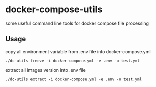# docker-compose-utils
some useful command line tools for docker compose file processing


## Usage

copy all environment variable from .env file into docker-compose.yml  

```
./dc-utils freeze -i docker-compose.yml -e .env -o test.yml
```

extract all images version into .env file

```
./dc-utils extract -i docker-compose.yml -e .env -o test.yml
```
